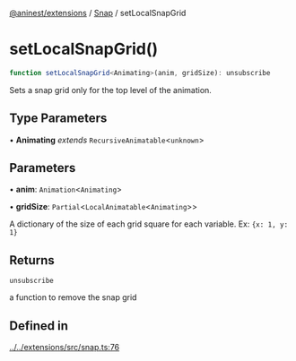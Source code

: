 [@aninest/extensions](../../index.md) / [Snap](../index.md) / setLocalSnapGrid

# setLocalSnapGrid()

```ts
function setLocalSnapGrid<Animating>(anim, gridSize): unsubscribe
```

Sets a snap grid only for the top level of the animation.

## Type Parameters

• **Animating** *extends* `RecursiveAnimatable`\<`unknown`\>

## Parameters

• **anim**: `Animation`\<`Animating`\>

• **gridSize**: `Partial`\<`LocalAnimatable`\<`Animating`\>\>

A dictionary of the size of each grid square for each variable. Ex: `{x: 1, y: 1}`

## Returns

`unsubscribe`

a function to remove the snap grid

## Defined in

[../../extensions/src/snap.ts:76](https://github.com/zphrs/aninest/blob/0970e35cce1ccab01b8ce4df8a59f00baff5cfda/extensions/src/snap.ts#L76)

